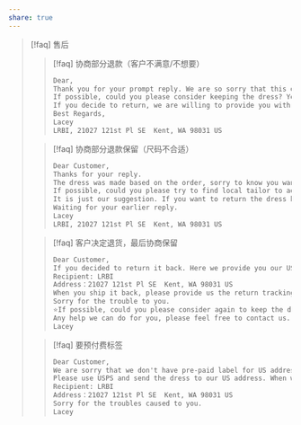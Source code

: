 ```yaml
---
share: true
---
```

> [!faq] 售后
>> [!faq] 协商部分退款（客户不满意/不想要）
>>```txt
>>Dear,
>>Thank you for your prompt reply. We are so sorry that this dress doesn't satisfy you.
>>If possible, could you please consider keeping the dress? You can use this dress for other events. If you are willing to keep the dress, we will apply partial refund for you. You also don't have the trouble to return it back. How do you think? We really want to provide you a best solution to save your time and money. Please consider.
>>If you decide to return, we are willing to provide you with our US return address. We respect your final decision.
>>Best Regards,
>>Lacey
>>LRBI, 21027 121st Pl SE  Kent, WA 98031 US
>>``` 
>
>> [!faq] 协商部分退款保留（尺码不合适）
>>```txt
>>Dear Customer,
>>Thanks for your reply.
>>The dress was made based on the order, sorry to know you want to return the dress back.
>>If possible, could you please try to find local tailor to adjust it? You could keep the dress meanwhile we will apply partial refund for you. You also don't have the trouble to return it back. How do you think? We really want to provide you a best solution to save your time and money. Please consider.
>>It is just our suggestion. If you want to return the dress back, we will provide you with our US address. We respect your final decision and really want to offer good customer service.
>>Waiting for your earlier reply.
>>Lacey
>>LRBI, 21027 121st Pl SE  Kent, WA 98031 US
>>``` 
>
>> [!faq] 客户决定退货，最后协商保留
>>```txt
>>Dear Customer,
>>If you decided to return it back. Here we provide you our US return address:
>>Recipient: LRBI
>>Address：21027 121st Pl SE  Kent, WA 98031 US
>>When you ship it back, please provide us the return tracking number. We will issue the full refund once we receive the return dress and confirm it's in original condition.
>>Sorry for the trouble to you.
>>⭐If possible, could you please consider again to keep the dress for resell in local to get a good income? We will try to apply partial refund of the dress for you. How do you think? We respect your final decision anyway.
>>Any help we can do for you, please feel free to contact us.
>>Lacey
>>```
>
>> [!faq] 要预付费标签
>>```txt
>>Dear Customer,
>>We are sorry that we don't have pre-paid label for US address.
>>Please use USPS and send the dress to our US address. When we receive the dress, we will issue full refund for this order, and we will apply reimbursement for your shipping cost. Is this solution okay for you?
>>Recipient: LRBI
>>Address：21027 121st Pl SE  Kent, WA 98031 US
>>Sorry for the troubles caused to you.
>>Lacey
>>```
